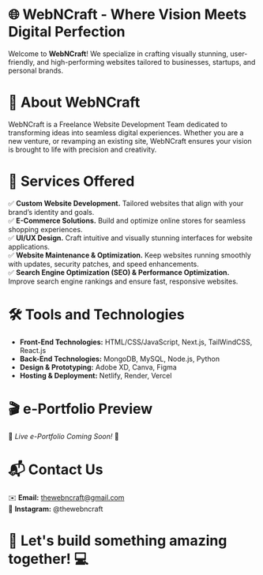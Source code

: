 # 🌐 WebNCraft - Where Vision Meets Digital Perfection

Welcome to **WebNCraft**! We specialize in crafting visually stunning, user-friendly, and high-performing websites tailored to businesses, startups, and personal brands.

# 🚀 About WebNCraft
WebNCraft is a Freelance Website Development Team dedicated to transforming ideas into seamless digital experiences. Whether you are a new venture, or revamping an existing site, WebNCraft ensures your vision is brought to life with precision and creativity.

# 📌 Services Offered
✅ **Custom Website Development.** Tailored websites that align with your brand’s identity and goals.<br>
✅ **E-Commerce Solutions.** Build and optimize online stores for seamless shopping experiences.<br>
✅ **UI/UX Design.** Craft intuitive and visually stunning interfaces for website applications.<br>
✅ **Website Maintenance & Optimization.** Keep websites running smoothly with updates, security patches, and speed enhancements.<br>
✅ **Search Engine Optimization (SEO) & Performance Optimization.** Improve search engine rankings and ensure fast, responsive websites.<br>

# 🛠️ Tools and Technologies
- **Front-End Technologies:** HTML/CSS/JavaScript, Next.js, TailWindCSS, React.js
- **Back-End Technologies:** MongoDB, MySQL, Node.js, Python
- **Design & Prototyping:** Adobe XD, Canva, Figma
- **Hosting & Deployment:** Netlify, Render, Vercel

# 🎬 e-Portfolio Preview
🚧 *Live e-Portfolio Coming Soon!* 🚧

# 📬 Contact Us
✉️ **Email:** thewebncraft@gmail.com<br>
📸 **Instagram:** @thewebncraft

# 📢 **Let's build something amazing together!** 💻
